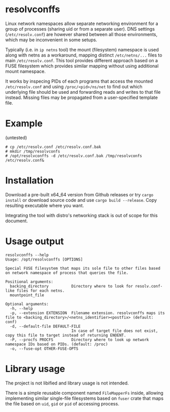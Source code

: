 # resolvconffs

Linux network namespaces allow separate networking environment for a group of processes (sharing uid or from a separate user).
DNS settings (`/etc/resolv.conf`) are however shared between all those environments, which may be inconvenient in some setups.

Typically (i.e. in `ip netns` tool) the mount (filesystem) namespace is used along with netns as a workaround, mapping distinct `/etc/netns/...` files to main `/etc/resolv.conf`. This tool provides different approach based on a FUSE filesystem which provides similar mapping without using additional mount namespace.

It works by inspecing PIDs of each programs that access the mounted `/etc/resolv.conf` and using `/proc/<pid>/ns/net` to find out which underlying file should be used and forwarding reads and writes to that file instead. Missing files may be propagated from a user-specified template file.

# Example

(untested)

```
# cp /etc/resolv.conf /etc/resolv.conf.bak
# mkdir /tmp/resolvconfs
# /opt/resolvconffs -d /etc/resolv.conf.bak /tmp/resolvconfs /etc/resolv.conf&
```


# Installation

Download a pre-built x64_64 version from Github releases or try `cargo install` or download source code and use `cargo build --release`. Copy resulting executable where you want.

Integrating the tool with distro's networking stack is out of scope for this document.


# Usage output

```
resolvconffs --help
Usage: /opt/resolvconffs [OPTIONS]

Special FUSE filesystem that maps its sole file to other files based on network namespace of process that queries the file.

Positional arguments:
  backing_directory          Directory where to look for resolv.conf-like files for each netns.
  mountpoint_file

Optional arguments:
  -h, --help
  -p, --extension EXTENSION  Filename extension. resolvconffs maps its file to <backing_directory>/<netns_identifier><postfix> (default: conf)
  -d, --default-file DEFAULT-FILE
                             In case of target file does not exist, copy this file to target instead of returning ENOENT.
  -P, --procfs PROCFS        Directory where to look up network namespace IDs based on PIDs. (default: /proc)
  -o, --fuse-opt OTHER-FUSE-OPTS
  ```

# Library usage

The project is not libified and library usage is not intended.

There is a simple reusable component named `FileMapperFs` inside, allowing implementing similar single-file filesystems based on `fuser` crate that maps the file based on `uid`, `gid` or `pid` of accessing process.
